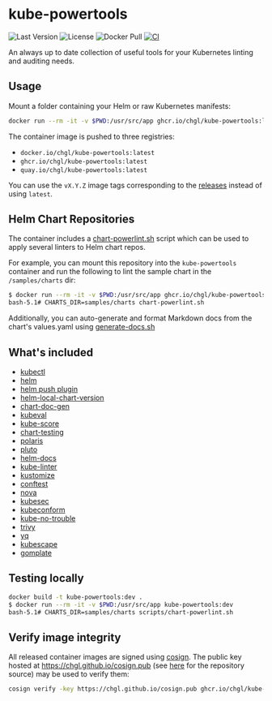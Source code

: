 # kube-powertools

![Last Version](https://img.shields.io/github/v/release/chgl/kube-powertools)
![License](https://img.shields.io/github/license/chgl/kube-powertools)
![Docker Pull](https://img.shields.io/docker/pulls/chgl/kube-powertools)
[![CI](https://github.com/chgl/kube-powertools/actions/workflows/ci.yaml/badge.svg)](https://github.com/chgl/kube-powertools/actions/workflows/ci.yaml)

An always up to date collection of useful tools for your Kubernetes linting and auditing needs.

## Usage

Mount a folder containing your Helm or raw Kubernetes manifests:

```sh
docker run --rm -it -v $PWD:/usr/src/app ghcr.io/chgl/kube-powertools:latest
```

The container image is pushed to three registries:

- `docker.io/chgl/kube-powertools:latest`
- `ghcr.io/chgl/kube-powertools:latest`
- `quay.io/chgl/kube-powertools:latest`

You can use the `vX.Y.Z` image tags corresponding to the [releases](https://github.com/chgl/kube-powertools/releases)
instead of using `latest`.

## Helm Chart Repositories

The container includes a [chart-powerlint.sh](scripts/chart-powerlint.sh) script which can be used to apply several linters to Helm chart repos.

For example, you can mount this repository into the `kube-powertools` container and run the following to lint the sample chart
in the `/samples/charts` dir:

```sh
$ docker run --rm -it -v $PWD:/usr/src/app ghcr.io/chgl/kube-powertools:latest
bash-5.1# CHARTS_DIR=samples/charts chart-powerlint.sh
```

Additionally, you can auto-generate and format Markdown docs from the chart's values.yaml using [generate-docs.sh](scripts/generate-docs.sh)

## What's included

- [kubectl](https://github.com/kubernetes/kubectl)
- [helm](https://github.com/helm/helm)
- [helm push plugin](https://github.com/chartmuseum/helm-push.git)
- [helm-local-chart-version](https://github.com/mbenabda/helm-local-chart-version)
- [chart-doc-gen](https://github.com/kubepack/chart-doc-gen)
- [kubeval](https://github.com/instrumenta/kubeval)
- [kube-score](https://github.com/zegl/kube-score)
- [chart-testing](https://github.com/helm/chart-testing)
- [polaris](https://github.com/FairwindsOps/polaris)
- [pluto](https://github.com/FairwindsOps/pluto)
- [helm-docs](https://github.com/norwoodj/helm-docs)
- [kube-linter](https://github.com/stackrox/kube-linter)
- [kustomize](https://github.com/kubernetes-sigs/kustomize)
- [conftest](https://github.com/open-policy-agent/conftest)
- [nova](https://github.com/FairwindsOps/nova)
- [kubesec](https://github.com/controlplaneio/kubesec)
- [kubeconform](https://github.com/yannh/kubeconform)
- [kube-no-trouble](https://github.com/doitintl/kube-no-trouble)
- [trivy](https://github.com/aquasecurity/trivy)
- [yq](https://github.com/mikefarah/yq)
- [kubescape](https://github.com/armosec/kubescape)
- [gomplate](https://github.com/hairyhenderson/gomplate)

## Testing locally

```sh
docker build -t kube-powertools:dev .
$ docker run --rm -it -v $PWD:/usr/src/app kube-powertools:dev
bash-5.1# CHARTS_DIR=samples/charts scripts/chart-powerlint.sh
```

## Verify image integrity

All released container images are signed using [cosign](https://github.com/sigstore/cosign).
The public key hosted at <https://chgl.github.io/cosign.pub> (see [here](https://github.com/chgl/chgl.github.io) for the repository source) may be used to verify them:

```sh
cosign verify -key https://chgl.github.io/cosign.pub ghcr.io/chgl/kube-powertools:latest
```
